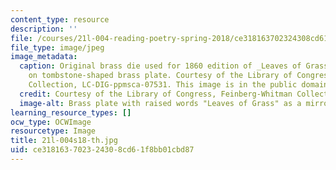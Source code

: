 ```yaml
---
content_type: resource
description: ''
file: /courses/21l-004-reading-poetry-spring-2018/ce318163702324308cd61f8bb01cbd87_21l-004s18-th.jpg
file_type: image/jpeg
image_metadata:
  caption: Original brass die used for 1860 edition of _Leaves of Grass_ by Walt Whitman
    on tombstone-shaped brass plate. Courtesy of the Library of Congress, Feinberg-Whitman
    Collection, LC-DIG-ppmsca-07531. This image is in the public domain.
  credit: Courtesy of the Library of Congress, Feinberg-Whitman Collection, LC-DIG-ppmsca-07531.
  image-alt: Brass plate with raised words "Leaves of Grass" as a mirror image.
learning_resource_types: []
ocw_type: OCWImage
resourcetype: Image
title: 21l-004s18-th.jpg
uid: ce318163-7023-2430-8cd6-1f8bb01cbd87
---
```

